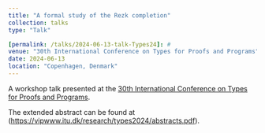 ```yaml
---
title: "A formal study of the Rezk completion"
collection: talks
type: "Talk"

[permalink: /talks/2024-06-13-talk-Types24]: #
venue: "30th International Conference on Types for Proofs and Programs"
date: 2024-06-13
location: "Copenhagen, Denmark"
---
```


A workshop talk presented at the [30th International Conference on Types for Proofs and Programs](https://vipwww.itu.dk/research/types2024/Index.html).

The extended abstract can be found at (https://vipwww.itu.dk/research/types2024/abstracts.pdf).